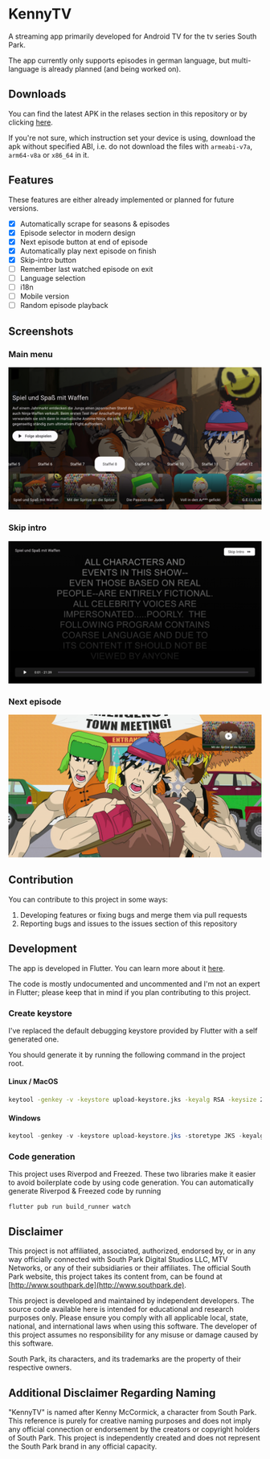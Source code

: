 # KennyTV

A streaming app primarily developed for Android TV for the tv series South Park.

The app currently only supports episodes in german language, but multi-language is already planned (and being worked on).

## Downloads

You can find the latest APK in the relases section in this repository or by clicking [here](https://github.com/wabosh/KennyTV/releases/latest).

If you're not sure, which instruction set your device is using, download the apk without specified ABI, i.e. do not download the files with `armeabi-v7a`, `arm64-v8a` or `x86_64` in it.

## Features

These features are either already implemented or planned for future versions.

-   [x] Automatically scrape for seasons & episodes
-   [x] Episode selector in modern design
-   [x] Next episode button at end of episode
-   [x] Automatically play next episode on finish
-   [x] Skip-intro button
-   [ ] Remember last watched episode on exit
-   [ ] Language selection
-   [ ] i18n
-   [ ] Mobile version
-   [ ] Random episode playback

## Screenshots

### Main menu

![main menu](res/main-menu.png "Main menu")

### Skip intro

![skip intro](res/skip-intro.png "Skip intro button")

### Next episode

![next episode](res/next-episode.png "Next episode")

## Contribution

You can contribute to this project in some ways:

1. Developing features or fixing bugs and merge them via pull requests
2. Reporting bugs and issues to the issues section of this repository

## Development

The app is developed in Flutter. You can learn more about it [here](https://flutter.dev/).

The code is mostly undocumented and uncommented and I'm not an expert in Flutter; please keep that in mind if you plan contributing to this project.

### Create keystore

I've replaced the default debugging keystore provided by Flutter with a self generated one.

You should generate it by running the following command in the project root.

#### Linux / MacOS
```bash
keytool -genkey -v -keystore upload-keystore.jks -keyalg RSA -keysize 2048 -validity 10000 -alias upload
```

#### Windows
```powershell
keytool -genkey -v -keystore upload-keystore.jks -storetype JKS -keyalg RSA -keysize 2048 -validity 10000 -alias upload
```


### Code generation

This project uses Riverpod and Freezed. These two libraries make it easier to avoid boilerplate code by using code generation.
You can automatically generate Riverpod & Freezed code by running

```
flutter pub run build_runner watch
```

## Disclaimer

This project is not affiliated, associated, authorized, endorsed by, or in any way officially connected with South Park Digital Studios LLC, MTV Networks, or any of their subsidiaries or their affiliates. The official South Park website, this project takes its content from, can be found at [http://www.southpark.de](http://www.southpark.de).

This project is developed and maintained by independent developers. The source code available here is intended for educational and research purposes only. Please ensure you comply with all applicable local, state, national, and international laws when using this software. The developer of this project assumes no responsibility for any misuse or damage caused by this software.

South Park, its characters, and its trademarks are the property of their respective owners.

## Additional Disclaimer Regarding Naming

"KennyTV" is named after Kenny McCormick, a character from South Park. This reference is purely for creative naming purposes and does not imply any official connection or endorsement by the creators or copyright holders of South Park. This project is independently created and does not represent the South Park brand in any official capacity.
